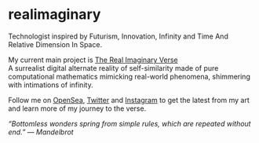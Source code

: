 # realimaginary
Technologist inspired by Futurism, Innovation, Infinity and Time And Relative Dimension In Space.

My current main project is [The Real Imaginary Verse](https://opensea.io/collection/real-imaginary-verse)\
A surrealist digital alternate reality of self-similarity made of pure computational mathematics mimicking real-world phenomena, shimmering with intimations of infinity.

Follow me on [OpenSea](https://opensea.io/RealImaginary), [Twitter](https://twitter.com/RealImaginary42) and [Instagram](https://instagram.com/realimaginaryverse) to get the latest from my art and learn more of my journey to the verse.

*“Bottomless wonders spring from simple rules, which are repeated without end.” ― Mandelbrot*
